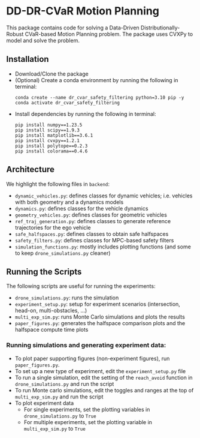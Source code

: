 # DD-DR-CVaR Motion Planning

This package contains code for solving a Data-Driven Distributionally-Robust CVaR-based Motion Planning problem.
The package uses CVXPy to model and solve the problem.

## Installation

- Download/Clone the package
- (Optional) Create a conda environment by running the following in terminal:
    ```
    conda create --name dr_cvar_safety_filtering python=3.10 pip -y
    conda activate dr_cvar_safety_filtering
    ```
- Install dependencies by running the following in terminal:
    ```
    pip install numpy==1.23.5 
    pip install scipy==1.9.3 
    pip install matplotlib==3.6.1
    pip install cvxpy==1.2.1
    pip install polytope==0.2.3
    pip install colorama==0.4.6
    ```

## Architecture
We highlight the following files in `backend`:
- `dynamic_vehicles.py`: defines classes for dynamic vehicles; i.e. vehicles with both geometry and a dynamics models
- `dynamics.py`: defines classes for the vehicle dynamics
- `geometry_vehicles.py`: defines classes for geometric vehicles
- `ref_traj_generation.py`: defines classes to generate reference trajectories for the ego vehicle
- `safe_halfspaces.py`: defines classes to obtain safe halfspaces
- `safety_filters.py`: defines classes for MPC-based safety filters
- `simulation_functions.py`: mostly includes plotting functions (and some to keep `drone_simulations.py` cleaner)

## Running the Scripts
The following scripts are useful for running the experiments:
- `drone_simulations.py`: runs the simulation
- `experiment_setup.py`: setup for experiment scenarios (intersection, head-on, multi-obstacles, ...)
- `multi_exp_sim.py`: runs Monte Carlo simulations and plots the results
- `paper_figures.py`: generates the halfspace comparison plots and the halfspace compute time plots


### Running simulations and generating experiment data:
- To plot paper supporting figures (non-experiment figures), run `paper_figures.py`.
- To set up a new type of experiment, edit the `experiment_setup.py` file
- To run a single simulation, edit the setting of the `reach_avoid` function in `drone_simulations.py` and run the script
- To run Monte carlo simulations, edit the toggles and ranges at the top of `multi_exp_sim.py` and run the script
- To plot experiment data
  - For single experiments, set the plotting variables in `drone_simulations.py` to `True`
  - For multiple experiments, set the plotting variable in `multi_exp_sim.py` to `True`
